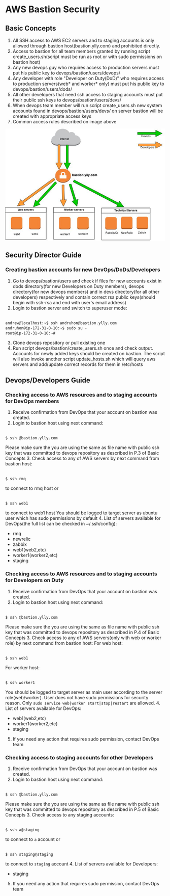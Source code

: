 # AWS Bastion Security

## Basic Concepts

1. All SSH access to AWS EC2 servers and to staging accounts is only allowed through bastion host(bastion.ylly.com) and prohibited directly.
2. Access to bastion for all team members granted by running script create_users.sh(script must be run as root or with sudo permissions on bastion host)
3. Any new devops guy who requires access to production servers must put his public key to devops/bastion/users/devops/<username>
4. Any developer with role "Developer on Duty(DoD)" who requires access to production servers(web* and worker* only) must put his public key to devops/bastion/users/dods/<username>
5. All other developers that need ssh access to staging accounts must put their public ssh keys to devops/bastion/users/devs/<username>
6. When devops team member will run script create_users.sh new system accounts found in devops/bastion/users/dev*s/* on server bastion will be created with appropriate access keys
7. Common access rules described on image above

![AWS bastion access](AWS-access-bastion.jpg)

## Security Director Guide

### Creating bastion accounts for new DevOps/DoDs/Developers

1. Go to devops/bastion/users and check if files for new accounts exist in dods directory(for new Developers on Duty members), devops directory(for new devops members) and in devs directory(for all other developers) respectively and contain correct rsa public keys(should begin with ssh-rsa and end with user's email address)
2. Login to bastion server and switch to superuser mode:
<pre><code>
andrew@localhost:~$ ssh andruhon@bastion.ylly.com
andruhon@ip-172-31-0-10:~$ sudo su -
root@ip-172-31-0-10:~#
</code></pre>
3. Clone devops repository or pull existing one
4. Run script devops/bastion/create_users.sh once and check output. Accounts for newly added keys should be created on bastion. The script will also invoke another script update_hosts.sh which will query aws servers and add/update correct records for them in /etc/hosts 

## Devops/Developers Guide

### Checking access to AWS resources and to staging accounts for DevOps members

1. Receive confirmation from DevOps that your account on bastion was created.
2. Login to bastion host using next command:
<pre><code>
$ ssh <username>@bastion.ylly.com
</code></pre>
Please make sure the <username> you are using the same as file name with public ssh key that was committed to devops repository as described in P.3 of Basic Concepts
3. Check access to any of AWS servers by next command from bastion host:
<pre><code>
$ ssh rmq
</code></pre>
to connect to rmq host or
<pre><code>
$ ssh web1
</code></pre>
to connect to web1 host
You should be logged to target server as ubuntu user which has sudo permissions by default
4. List of servers available for DevOps(the full list can be checked in ~/.ssh/config):
   * rmq
   * newrelic
   * zabbix
   * web1(web2,etc) 
   * worker1(worker2,etc)
   * staging

### Checking access to AWS resources and to staging accounts for Developers on Duty

1. Receive confirmation from DevOps that your account on bastion was created.
2. Login to bastion host using next command:
<pre><code>
$ ssh <username>@bastion.ylly.com
</code></pre>
Please make sure the <username> you are using the same as file name with public ssh key that was committed to devops repository as described in P.4 of Basic Concepts
3. Check access to any of AWS servers(only with web or worker role) by next command from bastion host:
For web host:
<pre><code>
$ ssh web1
</code></pre>
For worker host:
<pre><code>
$ ssh worker1
</code></pre>
You should be logged to target server as main user according to the server role(web/worker). User does not have sudo permissions for security reason. Only `sudo service web|worker start|stop|restart` are allowed.
4. List of servers available for DevOps:
   *  web1(web2,etc)
   *  worker1(worker2,etc)
   *  staging
5. If you need any action that requires sudo permission, contact DevOps team

### Checking access to staging accounts for other Developers

1. Receive confirmation from DevOps that your account on bastion was created.
2. Login to bastion host using next command:
<pre><code>
$ ssh <username>@bastion.ylly.com
</code></pre>
Please make sure the <username> you are using the same as file name with public ssh key that was committed to devops repository as described in P.5 of Basic Concepts
3. Check access to any staging accounts:
<pre><code>
$ ssh a@staging
</code></pre>
to connect to `a` account or
<pre><code>
$ ssh staging@staging
</code></pre>
to connect to `staging` account
4. List of servers available for Developers:
   *  staging
5. If you need any action that requires sudo permission, contact DevOps team
